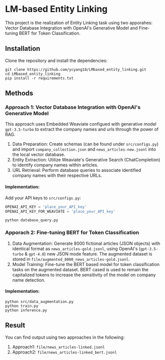 # LM-based Entity Linking 

This project is the realization of Entity Linking task using two apporahes: Vector Database Integration with OpenAI's Generative Model and Fine-tuning BERT for Token Classification.

## Installation

Clone the repository and install the dependencies:
```
git clone https://github.com/ycyang18/LMbased_entity_linking.git
cd LMbased_entity_linking
pip install -r requirements.txt
```

## Methods

### Approach 1: Vector Database Integration with OpenAI's Generative Model
This approach uses Embedded Weaviate configued with generative model `gpt-3.5-turbo` to extract the company names and urls through the power of RAG. 

1. Data Preparation: Create schemas (can be found under `src/configs.py`) and import `company_collection.json` and `news_articles-new.jsonl` into the local vector database.
2. Entity Extraction: Utilize Weaviate's Generative Search (ChatCompletion) to identify company names within articles.
3. URL Retrieval: Perform database queries to associate identified company names with their respective URLs.

#### Implementation:
Add your API keys to `src/configs.py`:
```python
OPENAI_API_KEY = 'place_your_API_key'
OPENAI_API_KEY_FOR_WEAVIATE = 'place_your_API_key'
```
```
python database_query.py
```


### Apporach 2: Fine-tuning BERT for Token Classification

1. Data Augmentation: Generate 8000 fictional articles (JSON objects) with identical format as `news_articles-gold.jsonl`, using OpenAI's (`gpt-3.5-turbo` & `gpt-4.0`) new JSON mode feature. The augmented dataset is stored in `file/augmented_8000_news_articles-gold.jsonl`.
2. Model Training: Fine-tune the BERT based model for token classification tasks on the augmented dataset. BERT cased is used to remain the capitalized tokens to increase the sensitivity of the model on company name detection.

#### Implementation:
```
python src/data_augmentation.py
python train.py
python inference.py
```

## Result
You can find output using two approaches in the following:
1. Approach1: `file/news_articles-linked.jsonl`
2. Approach2: `file/news_articles-linked_bert.jsonl`

